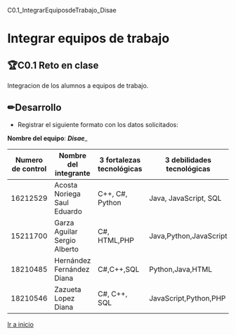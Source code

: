 C0.1_IntegrarEquiposdeTrabajo_Disae


# Integrar equipos de trabajo 

## 🏆C0.1 Reto en clase 
Integracion de los alumnos a equipos de trabajo.

## ✏Desarrollo 

* Registrar el siguiente formato con los datos solicitados: 

**Nombre del equipo**: ___Disae____

<table>

<thead>

<tr>

<th>Numero de control</th>

<th>Nombre del integrante</th>

<th>3 fortalezas tecnológicas</th>

<th>3 debilidades tecnológicas</th>

</tr>

</thead>

<tbody>

<tr>

<td>16212529</td>

<td>Acosta Noriega Saul Eduardo</td>

<td>C++, C#, Python </td>

<td>Java, JavaScript, SQL </td>

</tr>

<tr>

<td>15211700</td>

<td>Garza Aguilar Sergio Alberto </td>

<td>C#, HTML,PHP</td>

<td>Java,Python,JavaScript </td>

</tr>

<tr>

<td>18210485</td>

<td>Hernández Fernández Diana </td>

<td>C#,C++,SQL</td>

<td>Python,Java,HTML</td>

</tr>

<tr>

<td>18210546</td>

<td>Zazueta Lopez Diana </td>

<td>C#, C++, SQL</td>

<td>JavaScript,Python,PHP </td>

</tr>

</tbody>

</table>

[Ir a inicio](https://classroom.google.com/u/0/c/MjcwMTQ0MzU2MDE4/a/MjcwMTQ0MzU2MDM5/details)
